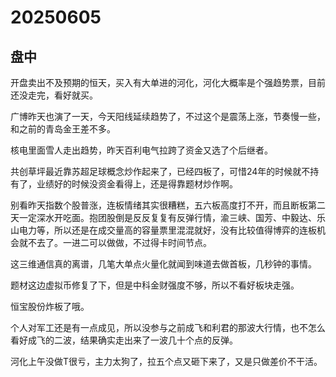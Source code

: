 # 20250605

## 盘中

开盘卖出不及预期的恒天，买入有大单进的河化，河化大概率是个强趋势票，目前还没走完，看好就买。

广博昨天也演了一天，今天阳线延续趋势了，不过这个是震荡上涨，节奏慢一些，和之前的青岛金王差不多。

核电里面雪人走出趋势，昨天百利电气拉跨了资金又选了个后继者。

共创草坪最近靠苏超足球概念炒作起来了，已经四板了，可惜24年的时候就不持有了，业绩好的时候没资金看得上，还是得靠题材炒作啊。

别看昨天指数个股普涨，连板情绪其实很糟糕，五六板高度打不开，而且断板第二天一定深水开吃面。抱团股倒是反反复复有反弹行情，渝三峡、国芳、中毅达、乐山电力等，所以还是在成交量高的容量票里混混就好，没有比较值得博弈的连板机会就不去了。一进二可以做做，不过得卡时间节点。

这三维通信真的离谱，几笔大单点火量化就闻到味道去做首板，几秒钟的事情。

题材这边虚拟币修复了下，但是中科金财强度不够，所以不看好板块走强。

恒宝股份炸板了哦。

个人对军工还是有一点成见，所以没参与之前成飞和利君的那波大行情，也不怎么看好成飞的二波，结果确实走出来了一波几十个点的反弹。

河化上午没做T很亏，主力太狗了，拉五个点又砸下来了，又是只做差价不干活。
